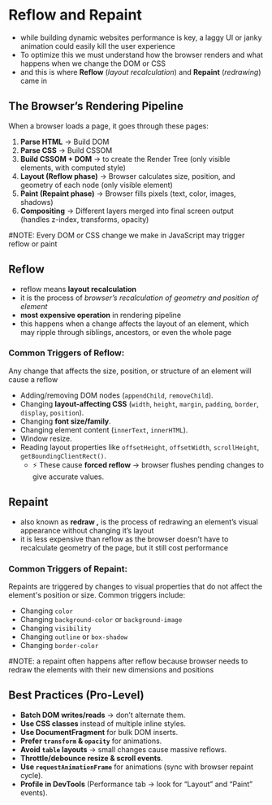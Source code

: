 # Reflow and Repaint

- while building dynamic websites performance is key, a laggy UI  or janky animation could easily kill the user experience
- To optimize this we must understand how the browser renders and what happens when we change the DOM or CSS
- and this is where **Reflow** (*layout recalculation*) and **Repaint** (*redrawing*) came in

## The Browser’s Rendering Pipeline

When a browser loads a page, it goes through these pages:

1. **Parse HTML** → Build DOM 
2. **Parse CSS** → Build CSSOM
3. **Build CSSOM + DOM** → to create the Render Tree (only visible elements, with computed style)
4. **Layout (Reflow phase)** → Browser calculates size, position, and geometry of each node (only visible element)
5. **Paint (Repaint phase)** → Browser fills pixels (text, color, images, shadows)
6. **Compositing** → Different layers merged into final screen output (handles z-index, transforms, opacity)

#NOTE: Every DOM or CSS change we make in JavaScript may trigger reflow or paint 

## Reflow

- reflow means **layout recalculation**
- it is the process of *browser’s recalculation of  geometry and position of element*
- **most expensive operation** in rendering pipeline
- this happens when a change affects the layout of an element, which may ripple through siblings, ancestors, or even the whole page

### Common Triggers of Reflow:

Any change that affects the size, position, or structure of an element will cause a reflow

- Adding/removing DOM nodes (`appendChild`, `removeChild`).
- Changing **layout-affecting CSS** (`width`, `height`, `margin`, `padding`, `border`, `display`, `position`).
- Changing **font size/family**.
- Changing element content (`innerText`, `innerHTML`).
- Window resize.
- Reading layout properties like `offsetHeight`, `offsetWidth`, `scrollHeight`, `getBoundingClientRect()`.
    - ⚡ These cause **forced reflow** → browser flushes pending changes to give accurate values.

## Repaint

- also known as **redraw ,** is the process of redrawing an element’s visual appearance without changing it’s layout
- it is less expensive than reflow as the browser doesn’t have to recalculate geometry of the page, but it still cost performance

### Common Triggers of Repaint:

Repaints are triggered by changes to visual properties that do not affect the element's position or size. Common triggers include:

- Changing `color`
- Changing `background-color` or `background-image`
- Changing `visibility`
- Changing `outline` or `box-shadow`
- Changing `border-color`

#NOTE: a repaint often happens after reflow because browser needs to redraw the elements with their new dimensions and positions 

## Best Practices (Pro-Level)

- **Batch DOM writes/reads** → don’t alternate them.
- **Use CSS classes** instead of multiple inline styles.
- **Use DocumentFragment** for bulk DOM inserts.
- **Prefer `transform` & `opacity`** for animations.
- **Avoid `table` layouts** → small changes cause massive reflows.
- **Throttle/debounce resize & scroll events**.
- **Use `requestAnimationFrame`** for animations (sync with browser repaint cycle).
- **Profile in DevTools** (Performance tab → look for “Layout” and “Paint” events).